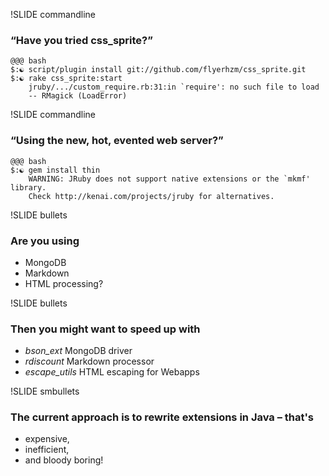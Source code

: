 !SLIDE commandline
### “Have you tried css_sprite?”

	@@@ bash
	$:☯ script/plugin install git://github.com/flyerhzm/css_sprite.git
	$:☯ rake css_sprite:start
		jruby/.../custom_require.rb:31:in `require': no such file to load 
		-- RMagick (LoadError)

!SLIDE commandline
### “Using the new, hot, evented web server?” ###

	@@@ bash
	$:☯ gem install thin
		WARNING: JRuby does not support native extensions or the `mkmf' library.
		Check http://kenai.com/projects/jruby for alternatives.

!SLIDE bullets
### Are you using ###
* MongoDB
* Markdown
* HTML processing?

!SLIDE bullets
### Then you might want to speed up with ###
* _bson_ext_ <span class="side-note">MongoDB driver</span>
* _rdiscount_ <span class="side-note">Markdown processor</span>
* _escape_utils_ <span class="side-note">HTML escaping for Webapps</span>

!SLIDE smbullets
### The current approach is to rewrite extensions in Java – that's
* expensive,
* inefficient,
* and bloody boring!
